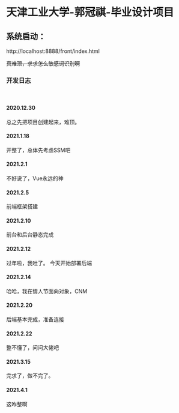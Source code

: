 # 天津工业大学-郭冠祺-毕业设计项目

## 系统启动：
http://localhost:8888/front/index.html

~~真难顶，求求怎么敏感词识别啊~~

### 开发日志
&emsp;
#### 2020.12.30
总之先把项目创建起来，难顶。

#### 2021.1.18
开整了，总体先考虑SSM吧

#### 2021.2.1
不好说了，Vue永远的神

#### 2021.2.5
前端框架搭建

#### 2021.2.10
前台和后台静态完成

#### 2021.2.12
过年啦，我吐了。
今天开始部署后端

#### 2021.2.14
哈哈，我在情人节面向对象，CNM

#### 2021.2.20
后端基本完成，准备连接

#### 2021.2.22
整不懂了，问问大佬吧

#### 2021.3.15
完求了，做不完了。

#### 2021.4.1
这咋整啊